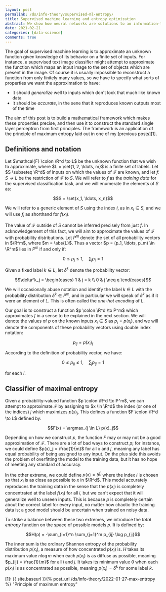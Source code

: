 ```yaml
---
layout: post
permalink: /ds/info-theory/supervised-ml-entropy/
title: Supervised machine learning and entropy optimization
abstract: We show how neural networks are solutions to an information-theoretic variational principle.
date: 2021-02-21
categories: [data-science]
comments: true
---
```


The goal of supervised machine learning is to approximate an unknown function given knowledge of its behavior on a finite set of inputs.
For instance, a supervised text image classifier might attempt to approximate the function which maps an input image to the set of objects which are present in the image.
Of course it is usually impossible to reconstruct a function from only finitely many values, so we have to specify what sorts of properties we want the approximation to have:

- It should _generalize_ well to inputs which don't look that much like known data
- It should be _accurate_, in the sene that it reproduces known outputs most of the time

The aim of this post is to build a mathematical framework which makes these properties precise, and then use it to construct the standard single layer perceptron from first principles.
The framework is an application of the principle of maximum entropy laid out in one of my [previous posts][1].

## Definitions and notation

Let $\mathcal{F} \colon \R^d \to L$ be the unknown function that we wish to approximate, where $L = \set{1, 2, \ldots, m}$ is a finite set of labels.
Let $S \subseteq \R^d$ of inputs on which the values of $\mathcal{F}$ are known, and let $f \colon S \to L$ be the restriction of $\mathcal{F}$ to $S$.
We will refer to $f$ as the _training data_ for the supervised classification task, and we will enumerate the elements of $S$ as:

$$S = \set{x_1, \ldots, x_n}$$

We will refer to a generic element of $S$ using the index $i$, as in $x_i \in S$, and we will use $f_i$ as shorthand for $f(x_i)$.

The value of $\mathcal{F}$ outside of $S$ cannot be inferred precisely from just $f$.
In acknowledgement of this fact, we will aim to approximate the values of $\mathcal{F}$ with probability distributions.
Let $P^m$ denote the set of all probability vectors in $\R^m$, where $m = \abs{L}$.
Thus a vector $p = (p_1, \ldots, p_m) \in \R^m$ lies in $P^m$ if and only if:

$$0 \leq p_j \leq 1, \quad \sum_j p_j = 1$$

Given a fixed label $k \in L$, let $\delta^k$ denote the probability vector:

$$\delta^k_j = \begin{cases} 1 & j = k \\ 0 & j \neq q \end{cases}$$

We will occasionally abuse notation and identify the label $k \in L$ with the probability distribution $\delta^k \in P^m$, and in particular we will speak of $\delta^k$ as if it were an element of $L$.
This is often called the _one-hot encoding_ of $L$.

Our goal is to construct a function $p \colon \R^d \to P^m$ which approximates $f$ in a sense to be explained in the next section.
We will denote the values of $p$ on the known inputs $x_i \in S$ as $p_i = p(x_i)$, and we will denote the components of these probability vectors using double index notation:

$$p_{ij} = p(x_i)_j$$

According to the definition of probability vector, we have:

$$0 \leq p_{ij} \leq 1, \quad \sum_j p_{ij} = 1$$

for each $i$.

## Classifier of maximal entropy

Given a probability-valued function $p \colon \R^d \to P^m$, we can attempt to approximate $\mathcal{F}$ by assigning to $x \in \R^d$ the index (or one of the indices) $j$ which maximizes $p(x)_j$.
This defines a function $F \colon \R^d \to L$ defined by:

$$F(x) = \argmax_{j \in L} p(x)_j$$

Depending on how we construct $p$, the function $F$ may or may not be a good approximation of $\mathcal{F}$.
There are a lot of bad ways to construct $p$; for instance, we could define $p(x)_j = \frac{1}{m}$ for all $x$ and $j$, meaning any label has equal probability of being assigned to any input.
On the plus side this avoids the problem of overfitting the model to the training data, but it has no hope of meeting any standard of accuracy.

In the other extreme, we could define $p(x) = \delta^{f_i}$ where the index $i$ is chosen so that $x_i$ is as close as possible to $x$ in $\R^d$.
This model accurately reproduces the training data in the sense that the $p(x_i)$ is completely concentrated at the label $f(x_i)$ for all $i$, but we can't expect that it will generalize well to unseen inputs.
This is because $p$ is completely certain about the correct label for every input, no matter how chaotic the training data is; a good model should be uncertain when trained on noisy data.

To strike a balance between these two extremes, we introduce the _total entropy_ function on the space of possible models $p$.
It is defined by:

$$H(p) = -\sum_{i=1}^n \sum_{j=1}^m p_{ij} \log p_{ij}$$

The inner sum is the ordinary Shannon entropy of the probability distribution $p(x_i)$, a measure of how concentrated $p(x_i)$ is.
$H$ takes its maximum value $n \log m$ when each $p(x_i)$ is as diffuse as possible, meaning $p_{ij} = \frac{1}{m}$ for all $i$ and $j$.
It takes its minimum value $0$ when each $p(x_i)$ is as concentrated as possible, meaning $p(x_i) = \delta^k$ for some label $k$.






[1]: {{ site.baseurl }}{% post_url /ds/info-theory/2022-01-27-max-entropy %} "Principle of maximum entropy"
